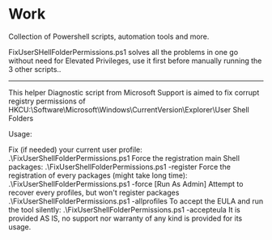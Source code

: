 # Work


Collection of Powershell scripts, automation tools and more.




FixUserSHellFolderPermissions.ps1  solves all the problems in one go without need for Elevated Privileges, use it first before manually running the 3 other scripts..
_________________________________________________________________________________________________________________________________________________________________________
This helper Diagnostic script from Microsoft Support is aimed to fix corrupt registry permissions of HKCU:\Software\Microsoft\Windows\CurrentVersion\Explorer\User Shell Folders

Usage:

Fix (if needed) your current user profile: .\FixUserShellFolderPermissions.ps1
Force the registration main Shell packages: .\FixUserShellFolderPermissions.ps1 -register
Force the registration of every packages (might take long time): .\FixUserShellFolderPermissions.ps1 -force
[Run As Admin] Attempt to recover every profiles, but won't register packages .\FixUserShellFolderPermissions.ps1 -allprofiles
To accept the EULA and run the tool silently: .\FixUserShellFolderPermissions.ps1 -accepteula
It is provided AS IS, no support nor warranty of any kind is provided for its usage.
